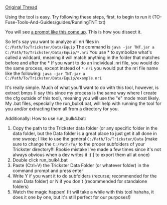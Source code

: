 [Original Thread](https://forum.ragezone.com/threads/re-how-to-use-pyros-nori-tool.1243705/)

Using the tool is easy.
Try following these steps, first, to begin to run it (TO-Fuse-Tools-And-Guides/guides/RunningTNT.txt)

You will see [a prompt like this come up](https://imgur.com/7cdf7cd7-3733-413d-9ae7-a8780671bf5c). This is how you dissect it.

So let's say you want to analyze all nri files in `C:/Path/To/Trickster/Data/Equip`
The command is `java -jar TNT.jar a C:/Path/To/Trickster/Data/Equip/*.nri`
You use * to symbolize what's called a wildcard, meaning it will match anything in the folder that matches before and after the *
If you want to do an individual .nri file, you would do the same process, except instead of `*.nri` you would put the nri file name like the following: `java -jar TNT.jar a C:/Path/To/Trickster/Data/Equip/example.nri`

It's really simple. Much of what you'll want to do with this tool, however, is extract bmps (I say this since my process is the same way where I create the cfg outside of this tool), meaning you will use the "e" mode most likely. My .bat files, especially the run_bulk4.bat, will help with running the tool for you and/or extracting them all from a directory for you.

Additionally:
How to use run_bulk4.bat:
1. Copy the path to the Trickster data folder (or any specific folder in the data folder, but the Data folder is a great place to just get it all done in one swoop; I like to use the general `C:/Path/To/Trickster/Data` [make sure to change the `C:/Path/To/` to the proper subfolders of your Trickster directory!!! Rookie mistake I've made a few times since it's not always obvious when a dev writes it :( ] to export them all at once)
2. Double click run_bulk4.bat
3. Paste (Ctrl+V) the Trickster Data Folder (or whatever folder) in the command prompt and press enter
4. Write Y if you want it to do subfolders (recurse; recommended for the main Data folder) or N if you don't (recommended for standalone folders)
5. Watch the magic happen! (It will take a while with this tool hahaha, it does it one by one, but it's still perfect for our purposes!)
